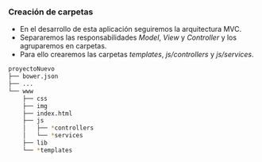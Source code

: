 ### Creación de carpetas

- En el desarrollo de esta aplicación seguiremos la arquitectura MVC.
- Separaremos las responsabilidades *Model*, *View* y *Controller* y los agruparemos en carpetas.
- Para ello crearemos las carpetas *templates*, *js/controllers* y *js/services*.  


```bash
proyectoNuevo
├── bower.json
├── ...
└── www
    ├── css
    ├── img
    ├── index.html
    ├── js
    │   ├── *controllers
    │   └── *services
    ├── lib
    └── *templates
```
